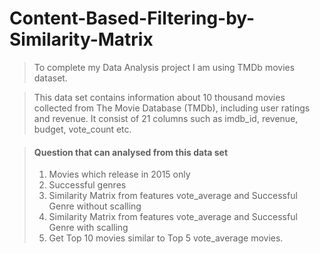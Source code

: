 # Content-Based-Filtering-by-Similarity-Matrix

>To complete my Data Analysis project I am using TMDb movies dataset. 

>This data set contains information about 10 thousand movies collected from The Movie Database (TMDb), including user ratings and revenue. It consist of 21 columns such as imdb_id, revenue, budget, vote_count etc.   

>#### **Question that can analysed from this data set**
> 1. Movies which release in 2015 only
> 2. Successful genres 
> 3. Similarity Matrix from features vote_average and Successful Genre without scalling
> 4. Similarity Matrix from features vote_average and Successful Genre with scalling
> 5. Get Top 10 movies similar to Top 5 vote_average movies. 
